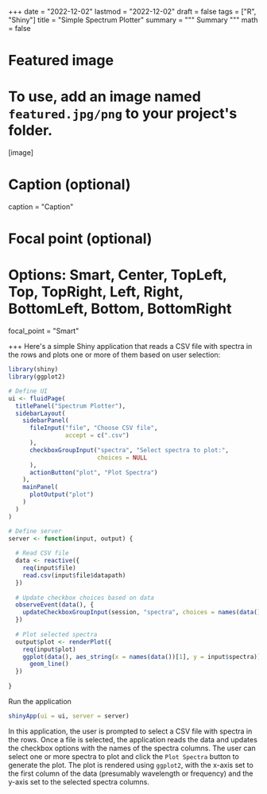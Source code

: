 +++
date = "2022-12-02"
lastmod = "2022-12-02"
draft = false
tags = ["R", "Shiny"]
title = "Simple Spectrum Plotter"
summary = """
Summary
"""
math = false

# Featured image
# To use, add an image named `featured.jpg/png` to your project's folder. 
[image]
  # Caption (optional)
  caption = "Caption"
  
  # Focal point (optional)
  # Options: Smart, Center, TopLeft, Top, TopRight, Left, Right, BottomLeft, Bottom, BottomRight
  focal_point = "Smart"

+++
Here's a simple Shiny application that reads a CSV file with spectra in the rows and plots one or more of them based on user selection:

```r
library(shiny)
library(ggplot2)

# Define UI
ui <- fluidPage(
  titlePanel("Spectrum Plotter"),
  sidebarLayout(
    sidebarPanel(
      fileInput("file", "Choose CSV file",
                accept = c(".csv")
      ),
      checkboxGroupInput("spectra", "Select spectra to plot:",
                         choices = NULL
      ),
      actionButton("plot", "Plot Spectra")
    ),
    mainPanel(
      plotOutput("plot")
    )
  )
)

# Define server
server <- function(input, output) {
  
  # Read CSV file
  data <- reactive({
    req(input$file)
    read.csv(input$file$datapath)
  })
  
  # Update checkbox choices based on data
  observeEvent(data(), {
    updateCheckboxGroupInput(session, "spectra", choices = names(data()))
  })
  
  # Plot selected spectra
  output$plot <- renderPlot({
    req(input$plot)
    ggplot(data(), aes_string(x = names(data())[1], y = input$spectra)) +
      geom_line()
  })
  
}
```

Run the application
```r
shinyApp(ui = ui, server = server)
```

In this application, the user is prompted to select a CSV file with spectra in the rows. Once a file is selected, the application reads the data and updates the checkbox options with the names of the spectra columns. The user can select one or more spectra to plot and click the `Plot Spectra` button to generate the plot. The plot is rendered using `ggplot2`, with the x-axis set to the first column of the data (presumably wavelength or frequency) and the y-axis set to the selected spectra columns.
